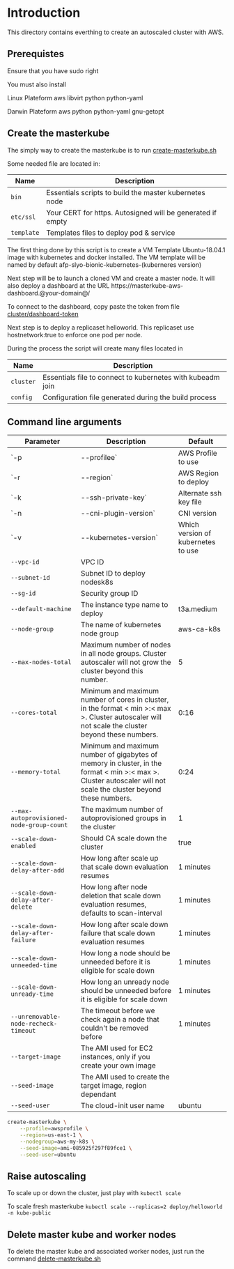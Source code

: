 # Introduction

This directory contains everthing to create an autoscaled cluster with AWS.

## Prerequistes

Ensure that you have sudo right

You must also install

Linux Plateform
    aws
    libvirt
    python
    python-yaml

Darwin Plateform
    aws
    python
    python-yaml
    gnu-getopt

## Create the masterkube

The simply way to create the masterkube is to run [create-masterkube.sh](create-masterkube.sh)

Some needed file are located in:

| Name | Description |
| --- | --- |
| `bin` | Essentials scripts to build the master kubernetes node  |
| `etc/ssl`  | Your CERT for https. Autosigned will be generated if empty  |
| `template`  | Templates files to deploy pod & service |

The first thing done by this script is to create a VM Template Ubuntu-18.04.1 image with kubernetes and docker installed. The VM template will be named by default afp-slyo-bionic-kubernetes-(kuberneres version)

Next step will be to launch a cloned VM and create a master node. It will also deploy a dashboard at the URL https://masterkube-aws-dashboard.@your-domain@/

To connect to the dashboard, copy paste the token from file [cluster/dashboard-token](./cluster/dashboard-token)

Next step is to deploy a replicaset helloworld. This replicaset use hostnetwork:true to enforce one pod per node.

During the process the script will create many files located in

| Name | Description |
| --- | --- |
| `cluster` | Essentials file to connect to kubernetes with kubeadm join  |
| `config`  | Configuration file generated during the build process  |

## Command line arguments

| Parameter | Description | Default |
| --- | --- |--- |
| `-p|--profilee` | AWS Profile to use | $AWS_PROFILE env vars |
| `-r|--region` | AWS Region to deploy  | $AWS_REGION env vars |
| `-k|--ssh-private-key`  |Alternate ssh key file |~/.ssh/id_rsa|
| `-n|--cni-plugin-version`  |CNI version |v1.0.1
| `-v|--kubernetes-version` |Which version of kubernetes to use |latest|
| `--vpc-id` | VPC ID |
| `--subnet-id` | Subnet ID to deploy nodesk8s |
| `--sg-id` | Security group ID|
| `--default-machine` | The instance type name to deploy  | t3a.medium |
| `--node-group` | The name of kubernetes node group  | aws-ca-k8s |
| `--max-nodes-total` | Maximum number of nodes in all node groups. Cluster autoscaler will not grow the cluster beyond this number. | 5 |
| `--cores-total` | Minimum and maximum number of cores in cluster, in the format < min >:< max >. Cluster autoscaler will not scale the cluster beyond these numbers. | 0:16 |
| `--memory-total` | Minimum and maximum number of gigabytes of memory in cluster, in the format < min >:< max >. Cluster autoscaler will not scale the cluster beyond these numbers. | 0:24 |
| `--max-autoprovisioned-node-group-count` | The maximum number of autoprovisioned groups in the cluster | 1 |
| `--scale-down-enabled` | Should CA scale down the cluster | true |
| `--scale-down-delay-after-add` | How long after scale up that scale down evaluation resumes | 1 minutes |
| `--scale-down-delay-after-delete` | How long after node deletion that scale down evaluation resumes, defaults to scan-interval | 1 minutes |
| `--scale-down-delay-after-failure` | How long after scale down failure that scale down evaluation resumes | 1 minutes |
| `--scale-down-unneeded-time` | How long a node should be unneeded before it is eligible for scale down | 1 minutes |
| `--scale-down-unready-time` | How long an unready node should be unneeded before it is eligible for scale down | 1 minutes |
| `--unremovable-node-recheck-timeout` | The timeout before we check again a node that couldn't be removed before | 1 minutes |
| `--target-image` | The AMI used for EC2 instances, only if you create your own image |
| `--seed-image` | The AMI used to create the target image, region dependant |
| `--seed-user` | The cloud-init user name | ubuntu |

```bash
create-masterkube \
    --profile=awsprofile \
    --region=us-east-1 \
    --nodegroup=aws-my-k8s \
    --seed-image=ami-085925f297f89fce1 \
    --seed-user=ubuntu
```

## Raise autoscaling

To scale up or down the cluster, just play with `kubectl scale`

To scale fresh masterkube `kubectl scale --replicas=2 deploy/helloworld -n kube-public`

## Delete master kube and worker nodes

To delete the master kube and associated worker nodes, just run the command [delete-masterkube.sh](./bin/delete-masterkube.sh)
